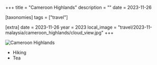 +++
title = "Cameroon Highlands"
description = ""
date = 2023-11-26

[taxonomies]
tags = ["travel"]

[extra]
date = 2023-11-26
year = 2023
local_image = "travel/2023-11-malaysia/cameroon_highlands/cloud_view.jpg"
+++

![Cameroon Highlands](cloud_view.jpg)

- Hiking
- Tea
